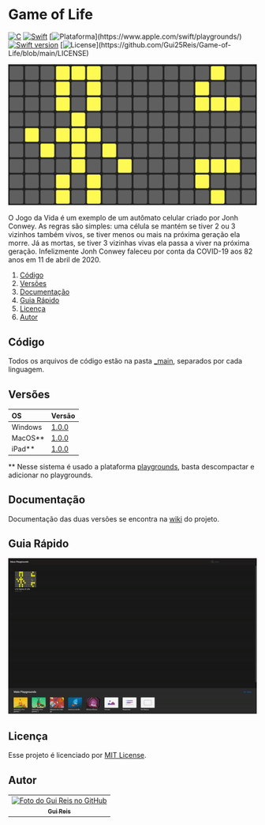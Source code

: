 # Game of Life
[![C](https://img.shields.io/badge/C-1.0.0-orange?logo=c)](https://github.com/Gui25Reis/Game-of-Life/releases/tag/1.0.0)
[![Swift](https://img.shields.io/badge/Swift-1.0.0-orange?logo=swift)](https://github.com/Gui25Reis/Game-of-Life/releases/tag/1.0.0)
[![Plataforma](https://img.shields.io/badge/plataforma-Windons%20|%20MacOS%20|%20iPad-lightgrey?)](https://www.apple.com/swift/playgrounds/)
[![Swift version](https://img.shields.io/badge/swift-v5.3-blue?logo=swift)](https://swift.org/download/#releases)
[![License](https://img.shields.io/badge/licença-MIT-brightgreen?)](https://github.com/Gui25Reis/Game-of-Life/blob/main/LICENSE)
<!-- ![visitors](https://visitor-badge-reloaded.herokuapp.com/badge?page_id=Student-Challenge-2021&color=55acb7) -->


![cover](https://github.com/Gui25Reis/Game-of-Life/blob/main/arquivos/imagens/cover.png)

O Jogo da Vida é um exemplo de um autômato celular criado por Jonh Conwey. As regras são simples: uma célula se mantém se tiver 2 ou 3 vizinhos também vivos, se tiver menos ou mais na próxima geração ela morre. Já as mortas, se tiver 3 vizinhas vivas ela passa a viver na próxima geração.
Infelizmente Jonh Conwey faleceu por conta da COVID-19 aos 82 anos em 11 de abril de 2020. 

1. [Código](#código)
2. [Versões](#versões)
3. [Documentação](#documentação)
4. [Guia Rápido](#guia-rápido)
5. [Licença](#licença)
6. [Autor](#autor)

## Código
Todos os arquivos de código estão na pasta [_main](https://github.com/Gui25Reis/Game-of-Life/tree/master/_main), separados por cada linguagem.

## Versões
|  **OS**  | **Versão** |
|:---------|:-----------|
| Windows  | [1.0.0](https://github.com/Gui25Reis/Game-of-Life/blob/main/arquivos/Game%20of%20Life%20-%20C%20[1.0].exe?raw=true)      |
| MacOS**  | [1.0.0](https://github.com/Gui25Reis/Game-of-Life/blob/main/arquivos/Game%20of%20Life%20-%20Swift%20[1.0].zip?raw=true)  |
| iPad**   | [1.0.0](https://github.com/Gui25Reis/Game-of-Life/blob/main/arquivos/Game%20of%20Life%20-%20Swift%20[1.0].zip?raw=true)  |

** Nesse sistema é usado a plataforma [playgrounds](https://www.apple.com/swift/playgrounds/), basta descompactar e adicionar no playgrounds.

## Documentação
Documentação das duas versões se encontra na [wiki](https://github.com/Gui25Reis/Game-of-Life/wiki) do projeto.

## Guia Rápido
![video](https://github.com/Gui25Reis/Game-of-Life/blob/main/arquivos/documentation/video/Swift/demonstracao.gif)

## Licença
Esse projeto é licenciado por [MIT License](https://github.com/Gui25Reis/Game-of-Life/blob/master/LICENSE).

## Autor
<table>
  <tr>
    <td align="center">
      <a href="https://github.com/Gui25Reis">
        <img src="https://avatars1.githubusercontent.com/u/48360732" width="100px;" alt="Foto do Gui Reis no GitHub"/><br>
        <sub>
          <b>Gui Reis</b>
        </sub>
      </a>
    </td>
</table>
